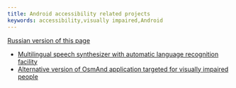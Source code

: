 ```yaml
---
title: Android accessibility related projects
keywords: accessibility,visually impaired,Android
---
```


[Russian version of this page](index-ru.md)

- [Multilingual speech synthesizer with automatic language recognition facility](smartvoice/index.md)
- [Alternative version of OsmAnd application targeted for visually impaired people](osmand/index.md)
